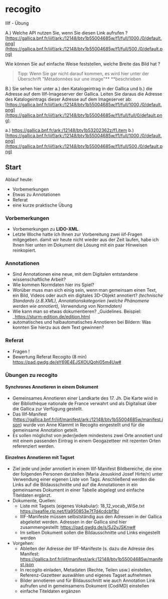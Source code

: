 # recogito

IIIf - Übung

A.) Welche API nutzen Sie, wenn Sie diesen Link aufrufen ?
[https://gallica.bnf.fr/iiif/ark:/12148/btv1b55004685w/f1/full/1000,/0/default.png](https://gallica.bnf.fr/iiif/ark:/12148/btv1b55004685w/f1/full/500,/0/default.png)

Wie können Sie auf einfache Weise feststellen, welche Breite das Bild hat ? 

> Tipp: Wenn Sie gar nicht darauf kommen, es wird hier unter der Überschrift "Métadonnées sur une image"\*\* \*\*beschrieben

B.) Sie sehen hier unter a.) den Katalogeintrag in der Gallica und b.) die Adresse auf dem IIIf-Imageserver der Gallica. Leiten Sie daraus die Adresse des Katalogeintrags dieser Adresse auf dem Imageserver ab: [https://gallica.bnf.fr/iiif/ark:/12148/btv1b55004685w/f1/full/1000,/0/default.png](https://gallica.bnf.fr/iiif/ark:/12148/btv1b55004685w/f1/full/full/0/default.png). 

a.) <https://gallica.bnf.fr/ark:/12148/btv1b53202362z/f1.item> 
b.) [https://gallica.bnf.fr/iiif/ark:/12148/btv1b55004685w/f1/full/1000,/0/default.png](https://gallica.bnf.fr/iiif/ark:/12148/btv1b55004685w/f1/full/500,/0/default.png)

## Start

Ablauf heute: 

* Vorbemerkungen
* Etwas zu Annotationen
* Referat 
* eine kurze praktische Übung

### Vorbemerkungen

* Vorbemerkungen zu **LIDO-XML**. 
* Letzte Woche hatte ich Ihnen zur Vorbereitung zwei iiif-Fragen mitgegeben. damit wir heute nicht wieder aus der Zeit laufen, habe ich Ihnen hier unten im Dokument die Lösung mit ein paar Hinweisen reinkopiert.

### Annotationen

* Sind Annotationen eine neue, mit dem Digitalen entstandene wissenschaftliche Arbeit?
* Wie kommen Normdaten hier ins Spiel?
* Worüber muss man sich einig sein, wenn man gemeinsam einen Text, ein Bild, Videos oder auch ein digitales 3D-Objekt annotiert? _(technische Standards (z.B.XML), Annotationskategorien (welche Phänomene werden wie annotiert), Verwendung von Normdaten)_
* Wie kann man so etwas dokumentieren? _Guidelines. Beispiel: _<https://sturm-edition.de/edition.html>
* automatisches und halbautomatisches Annotieren bei Bildern: Was konnten Sie hierzu aus dem Text gewinnen?

### Referat

* Fragen !
* Bewertung Referat Recogito (8 min)
  <https://pad.gwdg.de/eY69E4EJSXOUQohl05m4Uw#>

### Übungen zu recogito

#### Synchrones Annotieren in einem Dokument

* Gemeinsames Annotieren einer Landkarte des 17. Jh. Die Karte wird in der Bibliothèque nationale de France verwahrt und als Digitalisat über die Gallica zur Verfügung gestellt. 
* Das IIIf-Manifest (<https://gallica.bnf.fr/iiif/manifest/ark:/12148/btv1b55004685w/manifest.json>) wurde von Anne Klammt in Recogito eingestellt und für die gemeinsame Annotation geteilt.
* Es sollen möglichst von jeder/jedem mindestens zwei Orte annotiert und mit einem passenden Eintrag in einem Geogazetteer mit rezenten Orten referenziert werden.

#### Einzelnes Annotieren mit Tagset

* Ziel jede und jeder annotiert in einem IIIf-Manifest Bildbereiche, die eine der folgenden Personen darstellen (Maria Jesuskind Josef Hirte/n) unter Verwendung einer eigenen Liste von Tags. Anschließend werden die Links auf die Bildausschnitte und auf die Annotationen in ein gemeinsames Dokument in einer Tabelle abgelegt und einfache Titeldaten ergänzt. 
* Dokumente, Quellen:
  * Liste mit Tagsets (eigenes Vokabular): 18_12_vocab_WiSe.txt <https://seafile.rlp.net/f/a950853e7f7d4cdcbf1b/>
  * IIIF-Manifeste müssen selbstständig aus den Adressen in der Gallica abgeleitet werden. Adressen in der Gallica sind hier zusammengestellt: <https://pad.gwdg.de/s/SJ2vJSKnw#>
  * Im selben Dokument sollen die Bildausschnitte und Links eingestellt werden
* Vorgehen:
  * Ableiten der Adresse der IIIF-Manifeste (s. dazu die Adresse des Manifest: <https://gallica.bnf.fr/iiif/manifest/ark:/12148/btv1b55004685w/manifest.json> 
  * In recogito einladen, Metadaten (Rechte, Teilen usw.) einstellen, Referenz-Gazetteer auswählen und eigenes Tagset aufnehmen
  * Bilder annotieren und für Bildausschnitt wie auch Annotation Link aufrufen und in gemeinsamens Dokument (CodiMD) einstellen
  * einfache Titeldaten ergänzen


